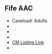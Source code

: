 
## Fife AAC

- Caseload: Adults 
- <i class="fa fa-phone"></i> 
- <i class="fa fa-envelope"></i> 
- <i class="fa fa-home"></i> []()
- [CM Listing Link](https://www.fifedirect.org.uk)
- 
